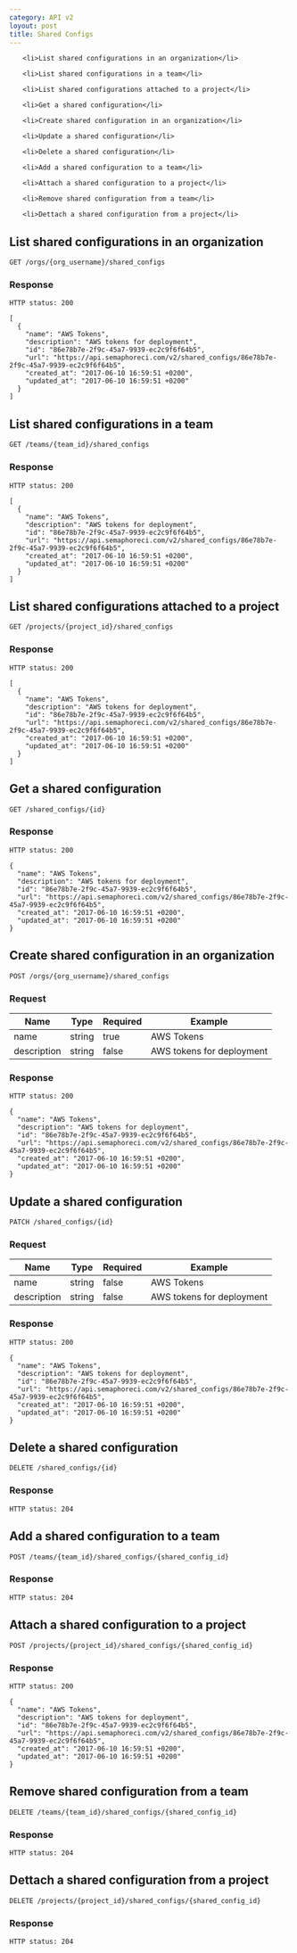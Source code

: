 ```yaml
---
category: API v2
loyout: post
title: Shared Configs
---
```


<ol type="i">
  
    <li>List shared configurations in an organization</li>
  
    <li>List shared configurations in a team</li>
  
    <li>List shared configurations attached to a project</li>
  
    <li>Get a shared configuration</li>
  
    <li>Create shared configuration in an organization</li>
  
    <li>Update a shared configuration</li>
  
    <li>Delete a shared configuration</li>
  
    <li>Add a shared configuration to a team</li>
  
    <li>Attach a shared configuration to a project</li>
  
    <li>Remove shared configuration from a team</li>
  
    <li>Dettach a shared configuration from a project</li>
  
</ol>


## List shared configurations in an organization

```
GET /orgs/{org_username}/shared_configs
```



### Response


```
HTTP status: 200

[
  {
    "name": "AWS Tokens",
    "description": "AWS tokens for deployment",
    "id": "86e78b7e-2f9c-45a7-9939-ec2c9f6f64b5",
    "url": "https://api.semaphoreci.com/v2/shared_configs/86e78b7e-2f9c-45a7-9939-ec2c9f6f64b5",
    "created_at": "2017-06-10 16:59:51 +0200",
    "updated_at": "2017-06-10 16:59:51 +0200"
  }
]
```



## List shared configurations in a team

```
GET /teams/{team_id}/shared_configs
```



### Response


```
HTTP status: 200

[
  {
    "name": "AWS Tokens",
    "description": "AWS tokens for deployment",
    "id": "86e78b7e-2f9c-45a7-9939-ec2c9f6f64b5",
    "url": "https://api.semaphoreci.com/v2/shared_configs/86e78b7e-2f9c-45a7-9939-ec2c9f6f64b5",
    "created_at": "2017-06-10 16:59:51 +0200",
    "updated_at": "2017-06-10 16:59:51 +0200"
  }
]
```



## List shared configurations attached to a project

```
GET /projects/{project_id}/shared_configs
```



### Response


```
HTTP status: 200

[
  {
    "name": "AWS Tokens",
    "description": "AWS tokens for deployment",
    "id": "86e78b7e-2f9c-45a7-9939-ec2c9f6f64b5",
    "url": "https://api.semaphoreci.com/v2/shared_configs/86e78b7e-2f9c-45a7-9939-ec2c9f6f64b5",
    "created_at": "2017-06-10 16:59:51 +0200",
    "updated_at": "2017-06-10 16:59:51 +0200"
  }
]
```



## Get a shared configuration

```
GET /shared_configs/{id}
```



### Response


```
HTTP status: 200

{
  "name": "AWS Tokens",
  "description": "AWS tokens for deployment",
  "id": "86e78b7e-2f9c-45a7-9939-ec2c9f6f64b5",
  "url": "https://api.semaphoreci.com/v2/shared_configs/86e78b7e-2f9c-45a7-9939-ec2c9f6f64b5",
  "created_at": "2017-06-10 16:59:51 +0200",
  "updated_at": "2017-06-10 16:59:51 +0200"
}
```



## Create shared configuration in an organization

```
POST /orgs/{org_username}/shared_configs
```


### Request


| Name | Type | Required | Example |
| ---- | ---- | -------- | ------- |
| name | string | true | AWS Tokens |
| description | string | false | AWS tokens for deployment |



### Response


```
HTTP status: 200

{
  "name": "AWS Tokens",
  "description": "AWS tokens for deployment",
  "id": "86e78b7e-2f9c-45a7-9939-ec2c9f6f64b5",
  "url": "https://api.semaphoreci.com/v2/shared_configs/86e78b7e-2f9c-45a7-9939-ec2c9f6f64b5",
  "created_at": "2017-06-10 16:59:51 +0200",
  "updated_at": "2017-06-10 16:59:51 +0200"
}
```



## Update a shared configuration

```
PATCH /shared_configs/{id}
```


### Request


| Name | Type | Required | Example |
| ---- | ---- | -------- | ------- |
| name | string | false | AWS Tokens |
| description | string | false | AWS tokens for deployment |



### Response


```
HTTP status: 200

{
  "name": "AWS Tokens",
  "description": "AWS tokens for deployment",
  "id": "86e78b7e-2f9c-45a7-9939-ec2c9f6f64b5",
  "url": "https://api.semaphoreci.com/v2/shared_configs/86e78b7e-2f9c-45a7-9939-ec2c9f6f64b5",
  "created_at": "2017-06-10 16:59:51 +0200",
  "updated_at": "2017-06-10 16:59:51 +0200"
}
```



## Delete a shared configuration

```
DELETE /shared_configs/{id}
```



### Response


```
HTTP status: 204
```



## Add a shared configuration to a team

```
POST /teams/{team_id}/shared_configs/{shared_config_id}
```



### Response


```
HTTP status: 204
```



## Attach a shared configuration to a project

```
POST /projects/{project_id}/shared_configs/{shared_config_id}
```



### Response


```
HTTP status: 200

{
  "name": "AWS Tokens",
  "description": "AWS tokens for deployment",
  "id": "86e78b7e-2f9c-45a7-9939-ec2c9f6f64b5",
  "url": "https://api.semaphoreci.com/v2/shared_configs/86e78b7e-2f9c-45a7-9939-ec2c9f6f64b5",
  "created_at": "2017-06-10 16:59:51 +0200",
  "updated_at": "2017-06-10 16:59:51 +0200"
}
```



## Remove shared configuration from a team

```
DELETE /teams/{team_id}/shared_configs/{shared_config_id}
```



### Response


```
HTTP status: 204
```



## Dettach a shared configuration from a project

```
DELETE /projects/{project_id}/shared_configs/{shared_config_id}
```



### Response


```
HTTP status: 204
```



